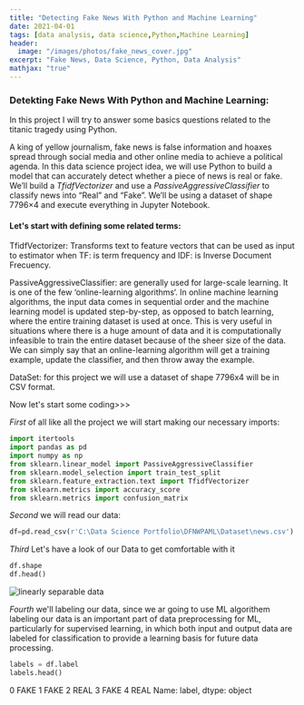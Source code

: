 ```yaml
---
title: "Detecting Fake News With Python and Machine Learning"
date: 2021-04-01
tags: [data analysis, data science,Python,Machine Learning]
header:
  image: "/images/photos/fake_news_cover.jpg"
excerpt: "Fake News, Data Science, Python, Data Analysis"
mathjax: "true"
---
```

### Detekting Fake News With Python and Machine Learning:
In this project I will try to answer some basics questions related to the titanic tragedy using Python.

A king of yellow journalism, fake news is false information and hoaxes spread through social media and other online media to achieve a political agenda. In this data science project idea, we will use Python to build a model that can accurately detect whether a piece of news is real or fake. We’ll build a *TfidfVectorizer* and use a *PassiveAggressiveClassifier* to classify news into “Real” and “Fake”. We’ll be using a dataset of shape 7796×4 and execute everything in Jupyter Notebook.

#### Let's start with defining some related terms:
TfidfVectorizer: Transforms text to feature vectors that can be used as input to estimator when TF: is term frequency and IDF: is Inverse Document Frecuency.

PassiveAggressiveClassifier: are generally used for large-scale learning. It is one of the few ‘online-learning algorithms‘. In online machine learning algorithms, the input data comes in sequential order and the machine learning model is updated step-by-step, as opposed to batch learning, where the entire training dataset is used at once. This is very useful in situations where there is a huge amount of data and it is computationally infeasible to train the entire dataset because of the sheer size of the data. We can simply say that an online-learning algorithm will get a training example, update the classifier, and then throw away the example.

DataSet: for this project we will use a dataset of shape 7796x4 will be in CSV format.

Now let's start some coding>>>

*First* of all like all the project we will start making our necessary imports:
```python
import itertools
import pandas as pd
import numpy as np
from sklearn.linear_model import PassiveAggressiveClassifier
from sklearn.model_selection import train_test_split
from sklearn.feature_extraction.text import TfidfVectorizer
from sklearn.metrics import accuracy_score
from sklearn.metrics import confusion_matrix
```

*Second* we will read our data:
```python
df=pd.read_csv(r'C:\Data Science Portfolio\DFNWPAML\Dataset\news.csv')
```

*Third* Let's have a look of our Data to get comfortable with it
```python
df.shape
df.head()
```
<img src="{{ site.url }}{{ site.baseurl }}/images/photos/df.head.png" alt="linearly separable data">

*Fourth* we'll labeling our data, since we ar going to use ML algorithem labeling our data is an important part of data preprocessing for ML, particularly for supervised learning, in which both input and output data are labeled for classification to provide a learning basis for future data processing.

```python
labels = df.label
labels.head()
```

0    FAKE
1    FAKE
2    REAL
3    FAKE
4    REAL
Name: label, dtype: object

